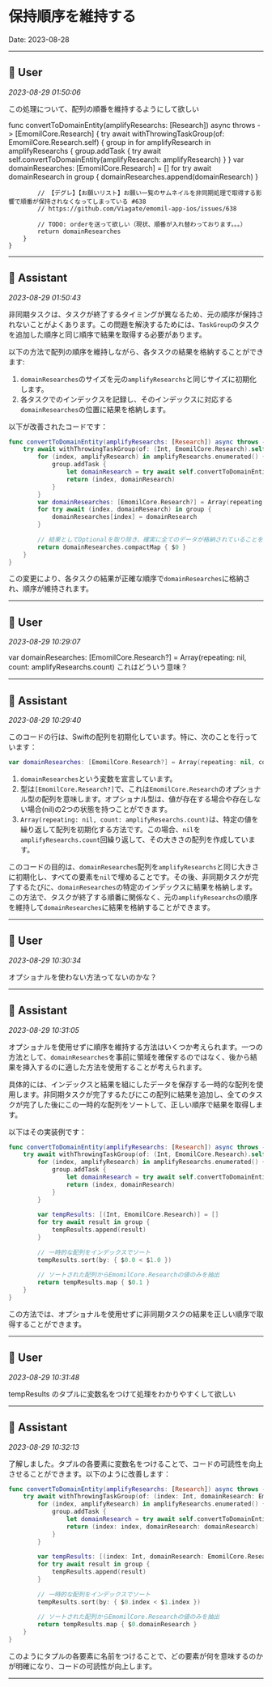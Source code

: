 # 保持順序を維持する

Date: 2023-08-28

---

## 👤 User
*2023-08-29 01:50:06*

この処理について、配列の順番を維持するようにして欲しい

func convertToDomainEntity(amplifyResearchs: [Research]) async throws -&gt; [EmomilCore.Research] {
        try await withThrowingTaskGroup(of: EmomilCore.Research.self) { group in
            for amplifyResearch in amplifyResearchs {
                group.addTask {
                    try await self.convertToDomainEntity(amplifyResearch: amplifyResearch)
                }
            }
            var domainResearches: [EmomilCore.Research] = []
            for try await domainResearch in group {
                domainResearches.append(domainResearch)
            }
            
            // 【デグレ】【お願いリスト】お願い一覧のサムネイルを非同期処理で取得する影響で順番が保持されなくなってしまっている #638
            // https://github.com/Viagate/emomil-app-ios/issues/638
            
            // TODO: orderを送って欲しい（現状、順番が入れ替わっております。。。）
            return domainResearches
        }
    }

---

## 🤖 Assistant
*2023-08-29 01:50:43*

非同期タスクは、タスクが終了するタイミングが異なるため、元の順序が保持されないことがよくあります。この問題を解決するためには、`TaskGroup`のタスクを追加した順序と同じ順序で結果を取得する必要があります。

以下の方法で配列の順序を維持しながら、各タスクの結果を格納することができます:

1. `domainResearches`のサイズを元の`amplifyResearchs`と同じサイズに初期化します。
2. 各タスクでのインデックスを記録し、そのインデックスに対応する`domainResearches`の位置に結果を格納します。

以下が改善されたコードです：

```swift
func convertToDomainEntity(amplifyResearchs: [Research]) async throws -> [EmomilCore.Research] {
    try await withThrowingTaskGroup(of: (Int, EmomilCore.Research).self) { group in
        for (index, amplifyResearch) in amplifyResearchs.enumerated() {
            group.addTask {
                let domainResearch = try await self.convertToDomainEntity(amplifyResearch: amplifyResearch)
                return (index, domainResearch)
            }
        }
        var domainResearches: [EmomilCore.Research?] = Array(repeating: nil, count: amplifyResearchs.count)
        for try await (index, domainResearch) in group {
            domainResearches[index] = domainResearch
        }
        
        // 結果としてOptionalを取り除き、確実に全てのデータが格納されていることを保証する
        return domainResearches.compactMap { $0 }
    }
}
```

この変更により、各タスクの結果が正確な順序で`domainResearches`に格納され、順序が維持されます。

---

## 👤 User
*2023-08-29 10:29:07*

var domainResearches: [EmomilCore.Research?] = Array(repeating: nil, count: amplifyResearchs.count) これはどういう意味？

---

## 🤖 Assistant
*2023-08-29 10:29:40*

このコードの行は、Swiftの配列を初期化しています。特に、次のことを行っています：

```swift
var domainResearches: [EmomilCore.Research?] = Array(repeating: nil, count: amplifyResearchs.count)
```

1. `domainResearches`という変数を宣言しています。
2. 型は`[EmomilCore.Research?]`で、これは`EmomilCore.Research`のオプショナル型の配列を意味します。オプショナル型は、値が存在する場合や存在しない場合(nil)の2つの状態を持つことができます。
3. `Array(repeating: nil, count: amplifyResearchs.count)`は、特定の値を繰り返して配列を初期化する方法です。この場合、`nil`を`amplifyResearchs.count`回繰り返して、その大きさの配列を作成しています。

このコードの目的は、`domainResearches`配列を`amplifyResearchs`と同じ大きさに初期化し、すべての要素を`nil`で埋めることです。その後、非同期タスクが完了するたびに、`domainResearches`の特定のインデックスに結果を格納します。この方法で、タスクが終了する順番に関係なく、元の`amplifyResearchs`の順序を維持して`domainResearches`に結果を格納することができます。

---

## 👤 User
*2023-08-29 10:30:34*

オプショナルを使わない方法ってないのかな？

---

## 🤖 Assistant
*2023-08-29 10:31:05*

オプショナルを使用せずに順序を維持する方法はいくつか考えられます。一つの方法として、`domainResearches`を事前に領域を確保するのではなく、後から結果を挿入するのに適した方法を使用することが考えられます。

具体的には、インデックスと結果を組にしたデータを保存する一時的な配列を使用します。非同期タスクが完了するたびにこの配列に結果を追加し、全てのタスクが完了した後にこの一時的な配列をソートして、正しい順序で結果を取得します。

以下はその実装例です：

```swift
func convertToDomainEntity(amplifyResearchs: [Research]) async throws -> [EmomilCore.Research] {
    try await withThrowingTaskGroup(of: (Int, EmomilCore.Research).self) { group in
        for (index, amplifyResearch) in amplifyResearchs.enumerated() {
            group.addTask {
                let domainResearch = try await self.convertToDomainEntity(amplifyResearch: amplifyResearch)
                return (index, domainResearch)
            }
        }
        
        var tempResults: [(Int, EmomilCore.Research)] = []
        for try await result in group {
            tempResults.append(result)
        }
        
        // 一時的な配列をインデックスでソート
        tempResults.sort(by: { $0.0 < $1.0 })
        
        // ソートされた配列からEmomilCore.Researchの値のみを抽出
        return tempResults.map { $0.1 }
    }
}
```

この方法では、オプショナルを使用せずに非同期タスクの結果を正しい順序で取得することができます。

---

## 👤 User
*2023-08-29 10:31:48*

tempResults のタプルに変数名をつけて処理をわかりやすくして欲しい

---

## 🤖 Assistant
*2023-08-29 10:32:13*

了解しました。タプルの各要素に変数名をつけることで、コードの可読性を向上させることができます。以下のように改善します：

```swift
func convertToDomainEntity(amplifyResearchs: [Research]) async throws -> [EmomilCore.Research] {
    try await withThrowingTaskGroup(of: (index: Int, domainResearch: EmomilCore.Research).self) { group in
        for (index, amplifyResearch) in amplifyResearchs.enumerated() {
            group.addTask {
                let domainResearch = try await self.convertToDomainEntity(amplifyResearch: amplifyResearch)
                return (index: index, domainResearch: domainResearch)
            }
        }
        
        var tempResults: [(index: Int, domainResearch: EmomilCore.Research)] = []
        for try await result in group {
            tempResults.append(result)
        }
        
        // 一時的な配列をインデックスでソート
        tempResults.sort(by: { $0.index < $1.index })
        
        // ソートされた配列からEmomilCore.Researchの値のみを抽出
        return tempResults.map { $0.domainResearch }
    }
}
```

このようにタプルの各要素に名前をつけることで、どの要素が何を意味するのかが明確になり、コードの可読性が向上します。

---
